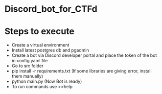 # Discord_bot_for_CTFd

# Steps to execute 
- Create a virtual environment
- Install latest postgres db and pgadmin
- Create a bot via Discord developer portal and place the token of the bot in config.yaml file
- Go to src folder 
- pip install -r requirements.txt (If some libraries are giving error, install them manually)
- python main.py (Now Bot is ready)
- To run commands use >>help
